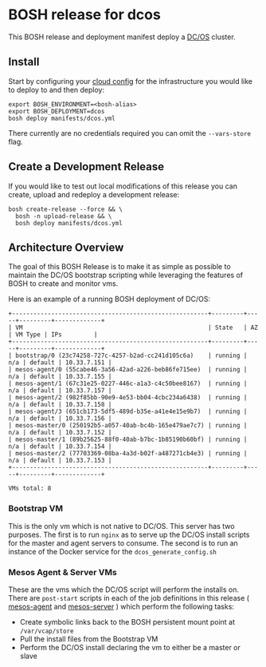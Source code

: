 # BOSH release for dcos

This BOSH release and deployment manifest deploy a [DC/OS](https://dcos.io) cluster.

## Install

Start by configuring your [cloud config](https://bosh.io/docs/update-cloud-config.html) for the infrastructure you would like to deploy to and then deploy:

```
export BOSH_ENVIRONMENT=<bosh-alias>
export BOSH_DEPLOYMENT=dcos
bosh deploy manifests/dcos.yml
```

There currently are no credentials required you can omit the `--vars-store` flag. 


## Create a Development Release

If you would like to test out local modifications of this release you can create, upload and redeploy a development release:

```
bosh create-release --force && \
  bosh -n upload-release && \
  bosh deploy manifests/dcos.yml
```

## Architecture Overview

The goal of this BOSH Release is to make it as simple as possible to maintain the DC/OS bootstrap scripting while leveraging the features of BOSH to create and monitor vms.

Here is an example of a running BOSH deployment of DC/OS:
```
+-------------------------------------------------------+---------+-----+---------+-------------+
| VM                                                    | State   | AZ  | VM Type | IPs         |
+-------------------------------------------------------+---------+-----+---------+-------------+
| bootstrap/0 (23c74258-727c-4257-b2ad-cc241d105c6a)    | running | n/a | default | 10.33.7.151 |
| mesos-agent/0 (55cabe46-3a56-42ad-a226-beb86fe715ee)  | running | n/a | default | 10.33.7.155 |
| mesos-agent/1 (67c31e25-0227-446c-a1a3-c4c50bee8167)  | running | n/a | default | 10.33.7.157 |
| mesos-agent/2 (982f85bb-90e9-4e53-bb04-4cbc234a6438)  | running | n/a | default | 10.33.7.158 |
| mesos-agent/3 (651cb173-5df5-489d-b35e-a41e4e15e9b7)  | running | n/a | default | 10.33.7.156 |
| mesos-master/0 (250192b5-a057-40ab-bc4b-165e479ae7c7) | running | n/a | default | 10.33.7.152 |
| mesos-master/1 (89b25625-88f0-40ab-b7bc-1b85190b60bf) | running | n/a | default | 10.33.7.154 |
| mesos-master/2 (77703369-08ba-4a3d-b02f-a487271cb4e3) | running | n/a | default | 10.33.7.153 |
+-------------------------------------------------------+---------+-----+---------+-------------+

VMs total: 8
```


### Bootstrap VM

This is the only vm which is not native to DC/OS.  This server has two purposes.  The first is to run `nginx` as to serve up the DC/OS install scripts for the master and agent servers to consume.  The second is to run an instance of the Docker service for the `dcos_generate_config.sh`

### Mesos Agent & Server VMs

These are the vms which the DC/OS script will perform the installs on.  There are `post-start` scripts in each of the job definitions in this release ( [mesos-agent](/jobs/mesos-agent/templates/bin/post-start) and [mesos-server](/jobs/mesos-server/templates/bin/post-start) ) which perform the following tasks:

 - Create symbolic links back to the BOSH persistent mount point at `/var/vcap/store`
 - Pull the install files from the Bootstrap VM
 - Perform the DC/OS install declaring the vm to either be a master or slave